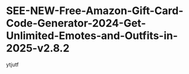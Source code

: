 # SEE-NEW-Free-Amazon-Gift-Card-Code-Generator-2024-Get-Unlimited-Emotes-and-Outfits-in-2025-v2.8.2
ytjutf
